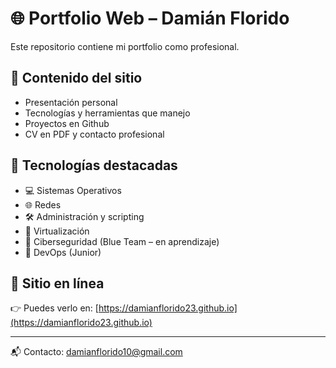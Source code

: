 # 🌐 Portfolio Web – Damián Florido

Este repositorio contiene mi portfolio como profesional.

## 📄 Contenido del sitio
- Presentación personal
- Tecnologías y herramientas que manejo
- Proyectos en Github
- CV en PDF y contacto profesional

## 🚀 Tecnologías destacadas
- 💻 Sistemas Operativos
- 🌐 Redes
- 🛠️ Administración y scripting
- 💾 Virtualización
- 🔐 Ciberseguridad (Blue Team – en aprendizaje)
- 🐳 DevOps (Junior)

## 🔗 Sitio en línea
👉 Puedes verlo en: [https://damianflorido23.github.io](https://damianflorido23.github.io)

---

📬 Contacto: [damianflorido10@gmail.com](mailto:damianflorido10@gmail.com)
